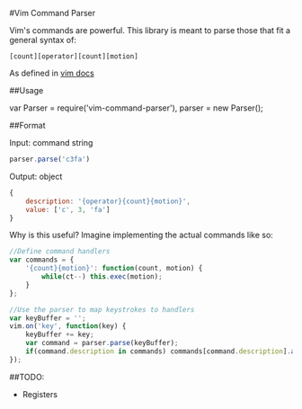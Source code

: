 #Vim Command Parser 

Vim's commands are powerful. This library is meant to parse those that fit a general syntax of:

	[count][operator][count][motion]

As defined in [vim docs](http://vimdoc.sourceforge.net/htmldoc/intro.html#notation)

##Usage

var Parser = require('vim-command-parser'),
	parser = new Parser();

##Format

Input: command string

```javascript
parser.parse('c3fa')
```

Output: object

```javascript
{
	description: '{operator}{count}{motion}',
	value: ['c', 3, 'fa']
}
```

Why is this useful? Imagine implementing the actual commands like so:

```javascript
//Define command handlers
var commands = {
	'{count}{motion}': function(count, motion) {
		while(ct--) this.exec(motion);
	}
};
```

```javascript
//Use the parser to map keystrokes to handlers
var keyBuffer = '';
vim.on('key', function(key) {
	keyBuffer += key;
	var command = parser.parse(keyBuffer);
	if(command.description in commands) commands[command.description].apply(vim,command.value
});
```


##TODO:

- Registers


